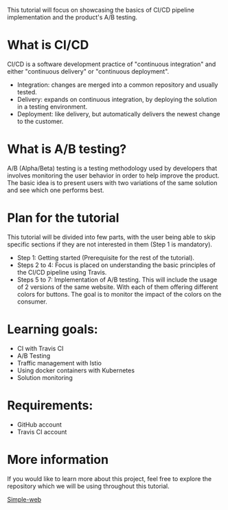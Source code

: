 This tutorial will focus on showcasing the basics of CI/CD pipeline implementation and the product's A/B testing.

# What is CI/CD

CI/CD is a software development practice of "continuous integration" and either "continuous delivery" or "continuous deployment".
- Integration: changes are merged into a common repository and usually tested.
- Delivery: expands on continuous integration, by deploying the solution in a testing environment.
- Deployment: like delivery, but automatically delivers the newest change to the customer.

# What is A/B testing?

A/B (Alpha/Beta) testing is a testing methodology used by developers that involves monitoring the user behavior in order to help improve the product.
The basic idea is to present users with two variations of the same solution and see which one performs best.

# Plan for the tutorial

This tutorial will be divided into few parts, with the user being able to skip specific sections if they are not interested in them (Step 1 is mandatory).

- Step 1: Getting started (Prerequisite for the rest of the tutorial).
- Steps 2 to 4: Focus is placed on understanding the basic principles of the CI/CD pipeline using Travis.
- Steps 5 to 7: Implementation of A/B testing. This will include the usage of 2 versions of the same website. With each of them offering different colors for buttons. The goal is to monitor the impact of the colors on the consumer. 

# Learning goals:
* CI with Travis CI
* A/B Testing
* Traffic management with Istio
* Using docker containers with Kubernetes
* Solution monitoring

# Requirements:
* GitHub account
* Travis CI account

# More information

If you would like to learn more about this project, feel free to explore the repository which we will be using throughout this tutorial.

[Simple-web](https://github.com/bubriks/simple-web)

